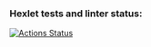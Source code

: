 ### Hexlet tests and linter status:
[![Actions Status](https://github.com/Viacheslav161/python-project-50/actions/workflows/hexlet-check.yml/badge.svg)](https://github.com/Viacheslav161/python-project-50/actions)